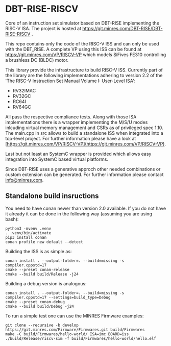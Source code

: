 # DBT-RISE-RISCV
Core of an instruction set simulator based on DBT-RISE implementing the RISC-V ISA. The project is hosted at https://git.minres.com/DBT-RISE/DBT-RISE-RISCV .

This repo contains only the code of the RISC-V ISS and can only be used with the DBT_RISE. A complete VP using this ISS can be found at https://git.minres.com/VP/RISCV-VP which models SiFives FE310 controlling a brushless DC (BLDC) motor.

This library provide the infrastructure to build RISC-V ISS. Currently part of the library are the following implementations adhering to version 2.2 of the 'The RISC-V Instruction Set Manual Volume I: User-Level ISA':

* RV32IMAC
* RV32GC
* RC64I
* RV64GC

All pass the respective compliance tests. Along with those ISA implementations there is a wrapper implementing the M/S/U modes inlcuding virtual memory management and CSRs as of privileged spec 1.10. The main.cpp in src allows to build a standalone ISS when integrated into a top-level project. For further information please have a look at [https://git.minres.com/VP/RISCV-VP](https://git.minres.com/VP/RISCV-VP).

Last but not least an SystemC wrapper is provided which allows easy integration into SystemC based virtual platforms.

Since DBT-RISE uses a generative approch other needed combinations or custom extension can be generated. For further information please contact [info@minres.com](mailto:info@minres.com).

## Standalone build insructions

You need to have conan newer than version 2.0 available.
If you do not have it already it can be done in the following way (assuming you are using bash):

```
python3 -mvenv .venv
. .venv/bin/activate
pip3 install conan
conan profile new default --detect
```

Building the ISS is as simple as:

```
conan install . --output-folder=. --build=missing -s compiler.cppstd=17
cmake --preset conan-release
cmake --build build/Release -j24
```

Building a debug version is analogous:

```
conan install . --output-folder=. --build=missing -s compiler.cppstd=17 --settings=build_type=Debug
cmake --preset conan-debug
cmake --build build/Debug -j24
```

To run a simple test one can use the MINRES Firmware examples:

```
git clone --recursive -b develop https://git.minres.com/Firmware/Firmwares.git build/Firmwares
make -C build/Firmwares/hello-world/ ISA=imc BOARD=iss
./build/Release/riscv-sim -f build/Firmwares/hello-world/hello.elf
```